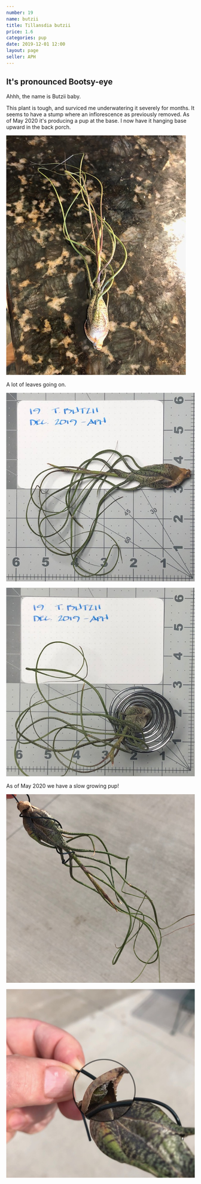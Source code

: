 ```yaml
---
number: 19
name: butzii
title: Tillansdia butzii
price: 1.6
categories: pup
date: 2019-12-01 12:00
layout: page
seller: APH
---
```

## It's pronounced Bootsy-eye

Ahhh, the name is Butzii baby.

This plant is tough, and surviced me underwatering it severely for months. It seems to have a stump where an inflorescence as previously removed. As of May 2020 it's producing a pup at the base. I now have it hanging base upward in the back porch.

!["Tillandsia butzii"](/i/IMG_5478.jpeg "Tillandsia butzii")

A lot of leaves going on.

!["Tillandsia butzii"](/i/IMG_5840.jpeg "Tillandsia butzii")

!["Tillandsia butzii"](/i/IMG_5841.jpeg "Tillandsia butzii")

As of May 2020 we have a slow growing pup!

!["Tillandsia butzii"](/i/IMG_6441.jpeg "Tillandsia butzii")

!["Tillandsia butzii"](/i/IMG_6443.jpeg "Tillandsia butzii")
